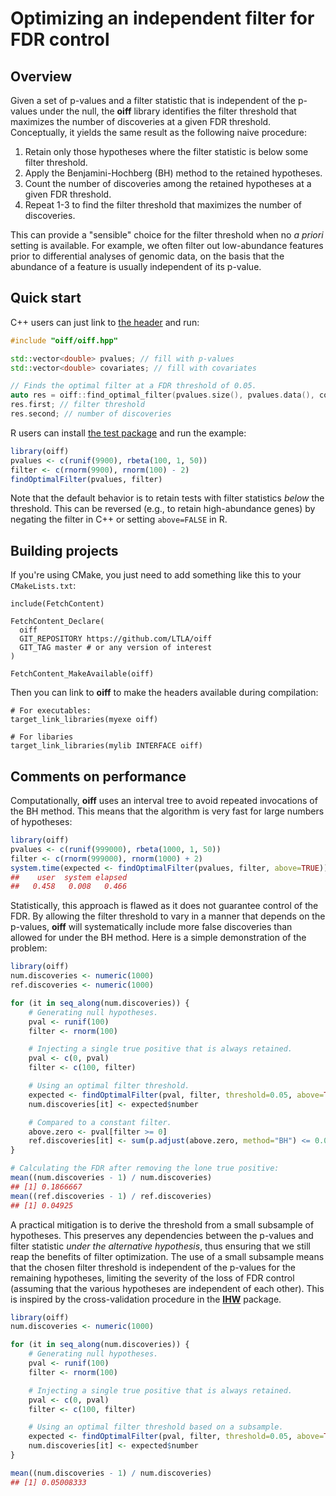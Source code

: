 # Optimizing an independent filter for FDR control

## Overview

Given a set of p-values and a filter statistic that is independent of the p-values under the null,
the **oiff** library identifies the filter threshold that maximizes the number of discoveries at a given FDR threshold.
Conceptually, it yields the same result as the following naive procedure:

1. Retain only those hypotheses where the filter statistic is below some filter threshold.
2. Apply the Benjamini-Hochberg (BH) method to the retained hypotheses.
3. Count the number of discoveries among the retained hypotheses at a given FDR threshold.
4. Repeat 1-3 to find the filter threshold that maximizes the number of discoveries.

This can provide a "sensible" choice for the filter threshold when no _a priori_ setting is available.
For example, we often filter out low-abundance features prior to differential analyses of genomic data,
on the basis that the abundance of a feature is usually independent of its p-value.

## Quick start

C++ users can just link to [the header](include/oiff/oiff.hpp) and run:

```cpp
#include "oiff/oiff.hpp"

std::vector<double> pvalues; // fill with p-values
std::vector<double> covariates; // fill with covariates

// Finds the optimal filter at a FDR threshold of 0.05.
auto res = oiff::find_optimal_filter(pvalues.size(), pvalues.data(), covariates.data(), 0.05);
res.first; // filter threshold
res.second; // number of discoveries
```

R users can install [the test package](R/) and run the example:

```r
library(oiff)
pvalues <- c(runif(9900), rbeta(100, 1, 50))
filter <- c(rnorm(9900), rnorm(100) - 2)
findOptimalFilter(pvalues, filter)
```

Note that the default behavior is to retain tests with filter statistics _below_ the threshold.
This can be reversed (e.g., to retain high-abundance genes) by negating the filter in C++ or setting `above=FALSE` in R.

## Building projects 

If you're using CMake, you just need to add something like this to your `CMakeLists.txt`:

```
include(FetchContent)

FetchContent_Declare(
  oiff
  GIT_REPOSITORY https://github.com/LTLA/oiff
  GIT_TAG master # or any version of interest 
)

FetchContent_MakeAvailable(oiff)
```

Then you can link to **oiff** to make the headers available during compilation:

```
# For executables:
target_link_libraries(myexe oiff)

# For libaries
target_link_libraries(mylib INTERFACE oiff)
```

## Comments on performance

Computationally, **oiff** uses an interval tree to avoid repeated invocations of the BH method.
This means that the algorithm is very fast for large numbers of hypotheses:

```r
library(oiff)
pvalues <- c(runif(999000), rbeta(1000, 1, 50))
filter <- c(rnorm(999000), rnorm(1000) + 2)
system.time(expected <- findOptimalFilter(pvalues, filter, above=TRUE))
##    user  system elapsed
##   0.458   0.008   0.466
```

Statistically, this approach is flawed as it does not guarantee control of the FDR.
By allowing the filter threshold to vary in a manner that depends on the p-values,
**oiff** will systematically include more false discoveries than allowed for under the BH method.
Here is a simple demonstration of the problem:

```r
library(oiff)
num.discoveries <- numeric(1000)
ref.discoveries <- numeric(1000)

for (it in seq_along(num.discoveries)) {
    # Generating null hypotheses.
    pval <- runif(100) 
    filter <- rnorm(100)

    # Injecting a single true positive that is always retained.
    pval <- c(0, pval)
    filter <- c(100, filter)

    # Using an optimal filter threshold.
    expected <- findOptimalFilter(pval, filter, threshold=0.05, above=TRUE)
    num.discoveries[it] <- expected$number

    # Compared to a constant filter.
    above.zero <- pval[filter >= 0]
    ref.discoveries[it] <- sum(p.adjust(above.zero, method="BH") <= 0.05)
}

# Calculating the FDR after removing the lone true positive: 
mean((num.discoveries - 1) / num.discoveries)
## [1] 0.1866667
mean((ref.discoveries - 1) / ref.discoveries)
## [1] 0.04925
```

A practical mitigation is to derive the threshold from a small subsample of hypotheses.
This preserves any dependencies between the p-values and filter statistic _under the alternative hypothesis_,
thus ensuring that we still reap the benefits of filter optimization.
The use of a small subsample means that the chosen filter threshold is independent of the p-values for the remaining hypotheses,
limiting the severity of the loss of FDR control (assuming that the various hypotheses are independent of each other).
This is inspired by the cross-validation procedure in the [**IHW**](https://bioconductor.org/packages/IHW) package.

```r
library(oiff)
num.discoveries <- numeric(1000)

for (it in seq_along(num.discoveries)) {
    # Generating null hypotheses.
    pval <- runif(100) 
    filter <- rnorm(100)

    # Injecting a single true positive that is always retained.
    pval <- c(0, pval)
    filter <- c(100, filter)

    # Using an optimal filter threshold based on a subsample. 
    expected <- findOptimalFilter(pval, filter, threshold=0.05, above=TRUE, subsample=0.1)
    num.discoveries[it] <- expected$number
}

mean((num.discoveries - 1) / num.discoveries)
## [1] 0.05008333
```
